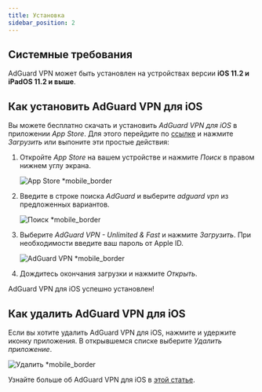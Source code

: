 ```yaml
---
title: Установка
sidebar_position: 2
---
```


## Системные требования

AdGuard VPN может быть установлен на устройствах версии **iOS 11.2 и iPadOS 11.2 и выше**.

## Как установить AdGuard VPN для iOS

Вы можете бесплатно скачать и установить *AdGuard VPN для iOS* в приложении *App Store*. Для этого перейдите по [ссылке](https://agrd.io/ios_vpn) и нажмите *Загрузить* или выпоните эти простые действия:

1. Откройте *App Store* на вашем устройстве и нажмите *Поиск* в правом нижнем углу экрана.

    ![App Store *mobile_border](https://cdn.adguardvpn.com/content/kb/vpn/ios/app-store-en.png)

1. Введите в строке поиска *AdGuard* и выберите *adguard vpn* из предложенных вариантов.

    ![Поиск *mobile_border](https://cdn.adguardvpn.com/content/kb/vpn/ios/search-en.png)

1. Выберите *AdGuard VPN - Unlimited & Fast* и нажмите *Загрузить*. При необходимости введите ваш пароль от Apple ID.

    ![AdGuard VPN *mobile_border](https://cdn.adguardvpn.com/content/kb/vpn/ios/adguard-vpn-en.png)

1. Дождитесь окончания загрузки и нажмите *Открыть*.

AdGuard VPN для iOS успешно установлен!

## Как удалить AdGuard VPN для iOS

Если вы хотите удалить AdGuard VPN для iOS, нажмите и удержите иконку приложения. В открывшемся списке выберите *Удалить приложение*.

![Удалить *mobile_border](https://cdn.adguardvpn.com/public/Adguard/kb/vpn-install/deinstall-en.png)

Узнайте больше об AdGuard VPN для iOS в [этой статье](overview.md).
